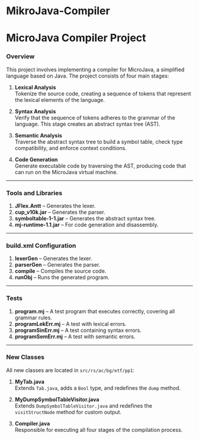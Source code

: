 # MikroJava-Compiler
# MicroJava Compiler Project

### Overview

This project involves implementing a compiler for MicroJava, a simplified language based on Java. The project consists of four main stages:

1. **Lexical Analysis**  
   Tokenize the source code, creating a sequence of tokens that represent the lexical elements of the language.

2. **Syntax Analysis**  
   Verify that the sequence of tokens adheres to the grammar of the language. This stage creates an abstract syntax tree (AST).

3. **Semantic Analysis**  
   Traverse the abstract syntax tree to build a symbol table, check type compatibility, and enforce context conditions.

4. **Code Generation**  
   Generate executable code by traversing the AST, producing code that can run on the MicroJava virtual machine.

---

### Tools and Libraries

1. **JFlex.Antt** – Generates the lexer.
2. **cup_v10k.jar** – Generates the parser.
3. **symboltable-1-1.jar** – Generates the abstract syntax tree.
4. **mj-runtime-1.1.jar** – For code generation and disassembly.

---

### build.xml Configuration

1. **lexerGen** – Generates the lexer.
2. **parserGen** – Generates the parser.
3. **compile** – Compiles the source code.
4. **runObj** – Runs the generated program.

---

### Tests

1. **program.mj** – A test program that executes correctly, covering all grammar rules.
2. **programLekErr.mj** – A test with lexical errors.
3. **programSinErr.mj** – A test containing syntax errors.
4. **programSemErr.mj** – A test with semantic errors.

---

### New Classes

All new classes are located in `src/rs/ac/bg/etf/pp1`:

1. **MyTab.java**  
   Extends `Tab.java`, adds a `Bool` type, and redefines the `dump` method.

2. **MyDumpSymbolTableVisitor.java**  
   Extends `DumpSymbolTableVisitor.java` and redefines the `visitStructNode` method for custom output.

3. **Compiler.java**  
   Responsible for executing all four stages of the compilation process.
